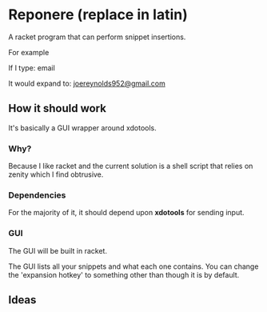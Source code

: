 # Reponere (replace in latin)

A racket program that can perform snippet insertions.

For example

If I type:
email<tab>

It would expand to:
joereynolds952@gmail.com

## How it should work

It's basically a GUI wrapper around xdotools.

### Why?
Because I like racket 
and the current solution
is a shell script that relies on zenity which I find obtrusive.

### Dependencies
For the majority of it, it should depend upon **xdotools** for
sending input.

### GUI
The GUI will be built in racket.

The GUI lists all your snippets and what each one contains.
You can change the 'expansion hotkey' to something other than
<tab> though it is <tab> by default.

## Ideas


